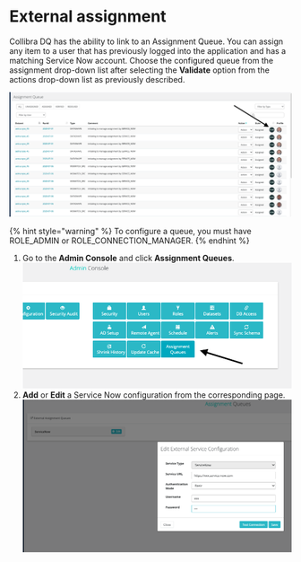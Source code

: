 # External assignment

Collibra DQ has the ability to link to an Assignment Queue. You can assign any item to a user that has previously logged into the application and has a matching Service Now account. Choose the configured queue from the assignment drop-down list after selecting the **Validate** option from the actions drop-down list as previously described.

![](../../.gitbook/assets/screen-shot-2020-07-07-at-5.12.22-am.png)

{% hint style="warning" %}
To configure a queue, you must have ROLE\_ADMIN or ROLE\_CONNECTION\_MANAGER.
{% endhint %}

1. Go to the **Admin Console** and click **Assignment Queues**.\
   ![](<../../.gitbook/assets/screen-shot-2020-07-07-at-5.06.59-am (1) (1).png>)
2. **Add** or **Edit** a Service Now configuration from the corresponding page.\
   ![](../../.gitbook/assets/screen-shot-2020-07-07-at-5.16.11-am.png)
